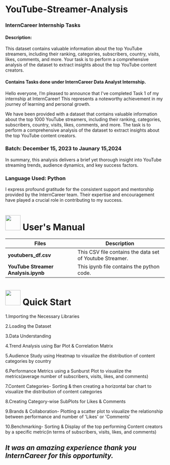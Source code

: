 # YouTube-Streamer-Analysis

### InternCareer Internship Tasks ###

#### Description: 
This dataset contains valuable
information about the top YouTube streamers,
including their ranking, categories, subscribers,
country, visits, likes, comments, and more.
Your task is to perform a comprehensive
analysis of the dataset to extract insights
about the top YouTube content creators.



#### Contains Tasks done under InternCareer Data Analyst Internship.

Hello everyone, I’m pleased to announce that I've completed Task 1 of my internship at InternCareer! This represents a noteworthy achievement in my journey of learning and personal growth.

We have been provided with a dataset that contains valuable information about the top 1000 YouTube streamers, including their ranking, categories, subscribers, country, visits, likes, comments, and more. The task is to perform a comprehensive analysis of the dataset to extract insights about the top YouTube content creators.

### Batch:  December 15, 2023 to Jaunary 15,2024




In summary, this analysis delivers a brief yet thorough insight into YouTube streaming trends, audience dynamics, and key success factors.

### Language Used: Python

I express profound gratitude for the consistent support and mentorship provided by the InternCareer team. Their expertise and encouragement have played a crucial role in contributing to my success.



# <img src="https://user-images.githubusercontent.com/106439762/181935629-b3c47bd3-77fb-4431-a11c-ff8ba0942b63.gif" width="48" height="48"> **User's Manual**

| Files| Description |
| -------------   | ------------- |
| **youtubers_df.csv**  | This CSV file contains the data set of Youtube Streamer.  |
| **YouTube Streamer Analysis.ipynb** | This  ipynb file contains the python code. |


 # <img src="https://user-images.githubusercontent.com/106439762/181937125-2a4b22a3-f8a9-4226-bbd3-df972f9dbbc4.gif" width="48" height="48" > Quick Start


1.Importing the Necessary Libraries

2.Loading the Dataset

3.Data Understanding

4.Trend Analysis using Bar Plot & Correlation Matrix

5.Audience Study using Heatmap to visualize the distribution of content categories by country

6.Performance Metrics using a Sunburst Plot to visualize the metrics(average number of subscribers, visits, likes, and comments)

7.Content Categories- Sorting & then creating a horizontal bar chart to visualize the distribution of content categories

8.Creating Category-wise SubPlots for Likes & Comments

9.Brands & Collaboration- Plotting a scatter plot to visualize the relationship between performance and number of 'Likes' or 'Comments'

10.Benchmarking- Sorting & Display of the top performing Content creators by a specific metric(in terms of subscribers, visits, likes, and comments)

    
  ## *It was an amazing experience thank you InternCareer for this opportunity.*
